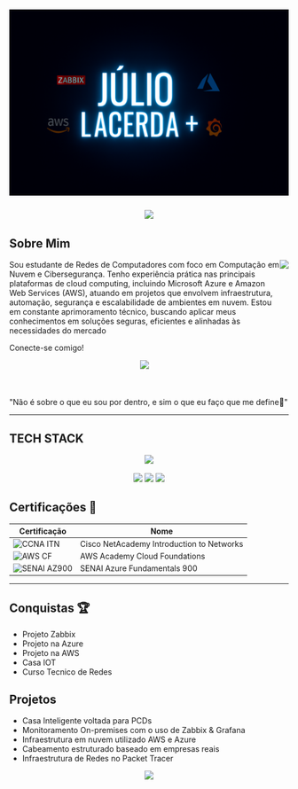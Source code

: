 <h1 align="center">
  <img src="https://github.com/Julio-Lacerda/Julio-Lacerda/blob/main/ChatGPT%20Image%2022%20de%20mai.%20de%202025,%2016_24_59.png?raw=true">
</h1>

<p align="center">
 <img src="https://readme-typing-svg.herokuapp.com?font=Poetsen+One&size=29&duration=2000&pause=2000&color=000000&background=14131400&vCenter=true&width=435&lines=Cybersecurity++%7C+Cloud+Enginner">
</p>  

## Sobre Mim

<img align="right" height="190" src="https://i.pinimg.com/originals/b0/d6/e2/b0d6e22b7e1dbb5fffd1c9d60cc4d19c.gif">

Sou estudante de Redes de Computadores com foco em Computação em Nuvem e Cibersegurança. Tenho experiência prática nas principais plataformas de cloud computing, incluindo Microsoft Azure e Amazon Web Services (AWS), atuando em projetos que envolvem infraestrutura, automação, segurança e escalabilidade de ambientes em nuvem. Estou em constante aprimoramento técnico, buscando aplicar meus conhecimentos em soluções seguras, eficientes e alinhadas às necessidades do mercado

Conecte-se comigo!

<p align="center">
 <a href=""><img src="https://custom-icon-badges.demolab.com/badge/LinkedIn-0A66C2?logo=linkedin-white&logoColor=fff"></a>
</p>  

<br><br>
"Não é sobre o que eu sou por dentro, e sim o que eu faço que me define🦇"

-----

## TECH STACK 

<p align="center">
 <img src="https://skillicons.dev/icons?i=debian,grafana,git,gitlab,gmail,cpp,linux,linkedin,nginx,twitter,windows,powershell,notion,ubuntu,discord">
</p>  
<p align="center">
 <img src="https://img.shields.io/badge/ChatGPT-74aa9c?logo=openai&logoColor=white">
 <img src="https://img.shields.io/badge/AWS-%23FF9900.svg?logo=amazon-web-services&logoColor=white">
 <img src="https://custom-icon-badges.demolab.com/badge/Microsoft%20Azure-0089D6?logo=msazure&logoColor=white">
</p> 

## Certificações 🥇
| Certificação | Nome |
| --- | --- |
| ![CCNA ITN](https://img.shields.io/badge/CISCO_Introduction_To_Networks-t?style=flat-square&logo=cisco&color=black) | Cisco NetAcademy Introduction to Networks |
| ![AWS CF](https://img.shields.io/badge/_-AWS_Academy_Cloud_Foundations-t?style=flat-square&logo=amazonwebservices&logoColor=yellow&labelColor=black&color=black) | AWS Academy Cloud Foundations |
| ![SENAI AZ900](https://img.shields.io/badge/SENAI_-Azure_Fundamentals_900-t?style=flat-square&logoColor=white&labelColor=%23B22222&color=black) | SENAI Azure Fundamentals 900 |

---

## Conquistas 🏆

- Projeto Zabbix
- Projeto na Azure 
- Projeto na AWS
- Casa IOT
- Curso Tecnico de Redes

## Projetos

- Casa Inteligente voltada para PCDs
- Monitoramento On-premises com o uso de Zabbix & Grafana
- Infraestrutura em nuvem utilizado AWS e Azure
- Cabeamento estruturado baseado em empresas reais
- Infraestrutura de Redes no Packet Tracer

<p align="center">
 <img src="https://github-readme-streak-stats.herokuapp.com?user=Julio-Lacerda&theme=blue-navy&hide_border=true&short_numbers=true&mode=weekly&background=00000000">
</p>  
